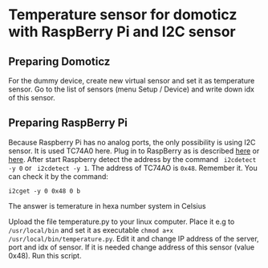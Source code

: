 <h1>Temperature sensor for domoticz with RaspBerry Pi and I2C sensor</h1>
<h2>Preparing Domoticz</h2>
<p>For the dummy device, create new virtual sensor and set it as temperature sensor. Go to the list of  sensors (menu Setup / Device) and write down idx of this sensor.</p>
<h2>Preparing RaspBerry Pi</h2>
<p>Because Raspberry Pi has no analog ports, the only possibility is using I2C sensor. It is used TC74A0 here. Plug in to RaspBerry as is described <a href="http://embedded-lab.com/blog/using-tc74-microchip-thermal-sensor-for-temperature-measurement/">here</a> or <a href="http://embedded-lab.com/blog/chipkit-tutorial-6-inter-integrated-circuit-i2c-communication/">here</a>. After start Raspberry detect the address by the command <code> i2cdetect -y 0</code> or <code> i2cdetect -y 1</code>. The address of TC74AO is <code>0x48</code>. Remember it. You can check it by the command:</p>
<p><code>i2cget -y 0 0x48 0 b</code><p>
<p>The answer is temerature in hexa number system in Celsius</p>
<p>Upload the file temperature.py to your linux computer. Place it e.g to <code>/usr/local/bin</code> and set it as executable <code>chmod a+x /usr/local/bin/temperature.py</code>. Edit it and change IP address of the server, port and idx of sensor. If it is needed change address of this sensor (value 0x48). Run this script. </p>
